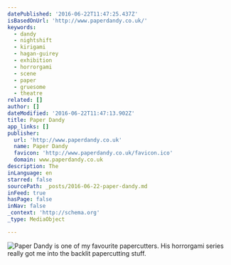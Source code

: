 ```yaml
---
datePublished: '2016-06-22T11:47:25.437Z'
isBasedOnUrl: 'http://www.paperdandy.co.uk/'
keywords:
  - dandy
  - nightshift
  - kirigami
  - hagan-guirey
  - exhibition
  - horrorgami
  - scene
  - paper
  - gruesome
  - theatre
related: []
author: []
dateModified: '2016-06-22T11:47:13.902Z'
title: Paper Dandy
app_links: []
publisher:
  url: 'http://www.paperdandy.co.uk'
  name: Paper Dandy
  favicon: 'http://www.paperdandy.co.uk/favicon.ico'
  domain: www.paperdandy.co.uk
description: The
inLanguage: en
starred: false
sourcePath: _posts/2016-06-22-paper-dandy.md
inFeed: true
hasPage: false
inNav: false
_context: 'http://schema.org'
_type: MediaObject

---
```

![Paper Dandy is one of my favourite papercutters. His horrorgami series really got me into the backlit papercutting stuff.](https://the-grid-user-content.s3-us-west-2.amazonaws.com/f3a0f2b2-5f7d-4454-bfad-18dfe55b6708.jpg)